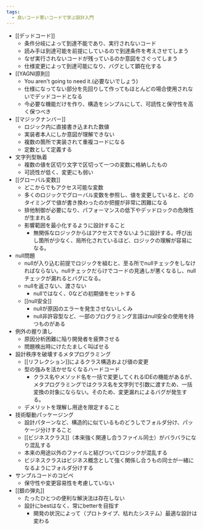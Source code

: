 ```yaml
---
tags:
  - 良いコード悪いコードで学ぶ設計入門
---
```

- [[デッドコード]]
	- 条件分岐によって到達不能であり、実行されないコード
	- 読み手は到達可能を前提にしているので到達条件を考えさせてしまう
	- なぜ実行されないコードが残っているのか意図をさぐってしまう
	- 仕様変更によって到達可能になり、バグとして顕在化する
- [[YAGNI原則]]
	- You aren't going to need it.(必要ないでしょう)
	- 仕様になってない部分を先回りして作ってもほとんどの場合使用されないでデッドコードとなる
	- 今必要な機能だけを作り、構造をシンプルにして、可読性と保守性を高く保つべき
- [[マジックナンバー]]
	- ロジック内に直接書き込まれた数値
	- 実装者本人にしか意図が理解できない
	- 複数の箇所で実装されて重複コードになる
	- 定数として定義する
- 文字列型執着
	- 複数の値を区切り文字で区切って一つの変数に格納したもの
	- 可読性が低く、変更にも弱い
- [[グローバル変数]]
	- どこからでもアクセス可能な変数
	- 多くのロジックでグローバル変数を参照し、値を変更していると、どのタイミングで値が書き換わったのか把握が非常に困難になる
	- 排他制御が必要になり、パフォーマンスの低下やデッドロックの危険性が生まれる
	- 影響範囲を最小化するように設計すること
		- 無関係なロジックからはアクセスできないように設計する。呼び出し箇所が少なく、局所化されているほど、ロジックの理解が容易になる。
- null問題
	- nullが入り込む前提でロジックを組むと、至る所でnullチェックをしなければならない。nullチェックだらけでコードの見通しが悪くなるし、nullチェックが漏れるとバグになる。
	- nullを返さない、渡さない
		- nullではなく、0などの初期値をセットする
	- [[null安全]]
		- nullが原因のエラーを発生させないしくみ
		- null非許容型など、一部のプログラミング言語はnull安全の使用を持つものがある
- 例外の握り潰し
	- 原因分析困難に陥り開発者を疲弊させる
	- 問題検出時にけたたましく叫ばせる
- 設計秩序を破壊するメタプログラミング
	- [[リフレクション]]によるクラス構造および値の変更
	- 型の強みを活かせなくなるハードコード
		- クラス名やメソッド名を一括で変更してくれるIDEの機能があるが、メタプログラミングではクラス名を文字列で引数に渡すため、一括変換の対象にならない。そのため、変更漏れによるバグが発生する。
	- デメリットを理解し用途を限定すること
- 技術駆動パッケージング
	- 設計パターンなど、構造的に似ているものどうしでフォルダ分け、パッケージ分けすること
	- [[ビジネスクラス]]（本来強く関連し合うファイル同士）がバラバラになり混乱する
	- 本来の用途以外のファイルと結びついてロジックが混乱する
	- ビジネスクラスはビジネス概念として強く関係し合うもの同士が一緒になるようにフォルダ分けする
- サンプルコードのコピペ
	- 保守性や変更容易性を考慮していない
- [[銀の弾丸]]
	- たったひとつの便利な解決法は存在しない
	- 設計にbestはなく、常にbetterを目指す
		- 開発の状況によって（プロトタイプ、枯れたシステム）最適な設計は変わる
